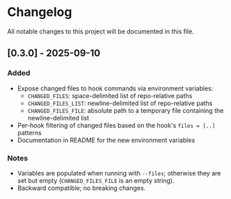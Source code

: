 # Changelog

All notable changes to this project will be documented in this file.

## [0.3.0] - 2025-09-10

### Added
- Expose changed files to hook commands via environment variables:
  - `CHANGED_FILES`: space-delimited list of repo-relative paths
  - `CHANGED_FILES_LIST`: newline-delimited list of repo-relative paths
  - `CHANGED_FILES_FILE`: absolute path to a temporary file containing the newline-delimited list
- Per-hook filtering of changed files based on the hook's `files = [..]` patterns
- Documentation in README for the new environment variables

### Notes
- Variables are populated when running with `--files`; otherwise they are set but empty (`CHANGED_FILES_FILE` is an empty string).
- Backward compatible; no breaking changes.
